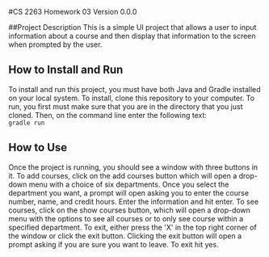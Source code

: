 #CS 2263 Homework 03 Version 0.0.0

##Project Description
This is a simple UI project that allows a user to input information about a course and then display 
that information to the screen when prompted by the user.

## How to Install and Run
To install and run this project, you must have both Java and Gradle installed on your local
system. To install, clone this repository to your computer. To run, you first must make sure
that you are in the directory that you just cloned. Then, on the command line enter the following
text: <br>
`gradle run`

## How to Use
Once the project is running, you should see a window with three buttons in it.
To add courses, click on the add courses button which will open a drop-down menu with a
choice of six departments. Once you select the department you want, a prompt will open
asking you to enter the course number, name, and credit hours. Enter the information and
hit enter. To see courses, click on the show courses button, which will open a drop-down
menu with the options to see all courses or to only see course within a specified department.
To exit, either press the 'X' in the top right corner of the window or click the exit button.
Clicking the exit button will open a prompt asking if you are sure you want to leave. To exit
hit yes.